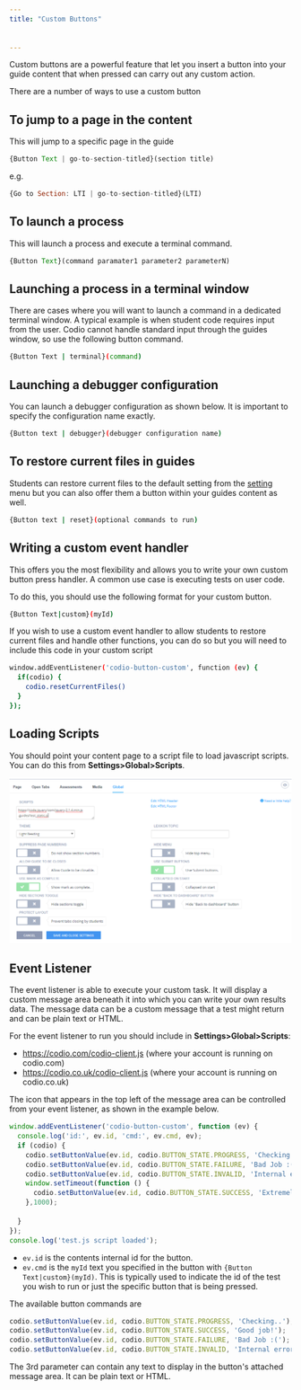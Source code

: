 ```yaml
---
title: "Custom Buttons"


---
```

Custom buttons are a powerful feature that let you insert a button into your guide content that when pressed can carry out any custom action.

There are a number of ways to use a custom button

## To jump to a page in the content
This will jump to a specific page in the guide

```javascript
{Button Text | go-to-section-titled}(section title)
```

e.g.
```javascript
{Go to Section: LTI | go-to-section-titled}(LTI)
```

## To launch a process
This will launch a process and execute a terminal command.

```javascript
{Button Text}(command paramater1 parameter2 parameterN)
```

## Launching a process in a terminal window
There are cases where you will want to launch a command in a dedicated terminal window. A typical example is when student code requires input from the user. Codio cannot handle standard input through the guides window, so use the following button command.

```bash
{Button Text | terminal}(command)
```
## Launching a debugger configuration
You can launch a debugger configuration as shown below. It is important to specify the configuration name exactly.

```bash
{Button text | debugger}(debugger configuration name)
```
<a name="restorebutton"></a>
## To restore current files in guides
Students can restore current files to the default setting from the [setting](/dashboard/student/guides/) menu but you can also offer them a button within your guides content as well.

```bash
{Button text | reset}(optional commands to run)
```

## Writing a custom event handler
This offers you the most flexibility and allows you to write your own custom button press handler. A common use case is executing tests on user code.

To do this, you should use the following format for your custom button.

```bash
{Button Text|custom}(myId)
```
If you wish to use a custom event handler to allow students to restore current files and handle other functions, you can do so but you will need to include this code in your custom script

```bash
window.addEventListener('codio-button-custom', function (ev) {
  if(codio) {
    codio.resetCurrentFiles()
  }
});
```

## Loading Scripts
You should point your content page to a script file to load javascript scripts. You can do this from **Settings>Global>Scripts**.


<img alt="authtoken" src="/img/guides/scripts.png" class="simple"/>

<a name="eventlistener"></a>

## Event Listener
The event listener is able to execute your custom task. It will display a custom message area beneath it into which you can write your own results data. The message data can be a custom message that a test might return and can be plain text or HTML.

For the event listener to run you should include in **Settings>Global>Scripts**:

- https://codio.com/codio-client.js (where your account is running on codio.com)
- https://codio.co.uk/codio-client.js (where your account is running on codio.co.uk)


The icon that appears in the top left of the message area can be controlled from your event listener, as shown in the example below.

```javascript
window.addEventListener('codio-button-custom', function (ev) {
  console.log('id:', ev.id, 'cmd:', ev.cmd, ev);
  if (codio) {
    codio.setButtonValue(ev.id, codio.BUTTON_STATE.PROGRESS, 'Checking');
	codio.setButtonValue(ev.id, codio.BUTTON_STATE.FAILURE, 'Bad Job :(');
	codio.setButtonValue(ev.id, codio.BUTTON_STATE.INVALID, 'Internal error');
    window.setTimeout(function () {
      codio.setButtonValue(ev.id, codio.BUTTON_STATE.SUCCESS, 'Extremely well done!');
    },1000);

  }
});
console.log('test.js script loaded');
```

- `ev.id` is the contents internal id for the button.
- `ev.cmd` is the `myId` text you specified in the button with `{Button Text|custom}(myId)`. This is typically used to indicate the id of the test you wish to run or just the specific button that is being pressed.

The available button commands are

```javascript
codio.setButtonValue(ev.id, codio.BUTTON_STATE.PROGRESS, 'Checking..');
codio.setButtonValue(ev.id, codio.BUTTON_STATE.SUCCESS, 'Good job!');
codio.setButtonValue(ev.id, codio.BUTTON_STATE.FAILURE, 'Bad Job :(');
codio.setButtonValue(ev.id, codio.BUTTON_STATE.INVALID, 'Internal error');
```

The 3rd parameter can contain any text to display in the button's attached message area. It can be plain text or HTML.




